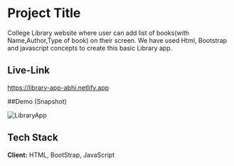 
# Project Title

College Library website where user can add list of books(with Name,Author,Type of book) on their screen. We have used Html, Bootstrap and javascript concepts to create this basic Library app.
## Live-Link
https://library-app-abhi.netlify.app


##Demo (Snapshot)

![LibraryApp](https://user-images.githubusercontent.com/48747218/184648573-2201bf26-8a1f-423a-a626-f222393886b5.png)



## Tech Stack

**Client:** HTML, BootStrap, JavaScript

